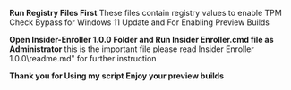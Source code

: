 **Run Registry Files First**
These files contain registry values to enable TPM Check Bypass for Windows 11 Update
and For Enabling Preview Builds

**Open Insider-Enroller 1.0.0 Folder and Run Insider Enroller.cmd file as Administrator**
this is the important file please read Insider Enroller 1.0.0\readme.md" for further instruction

**Thank you for Using my script Enjoy your preview builds**
